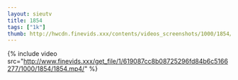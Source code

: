 ```yaml
--- 
layout: sieutv
title: 1854
tags: ["1k"]
thumb: http://hwcdn.finevids.xxx/contents/videos_screenshots/1000/1854/preview.mp4.jpg
---
```

{% include video src="http://www.finevids.xxx/get_file/1/619087cc8b08725296fd84b6c5166277/1000/1854/1854.mp4/" %} 
